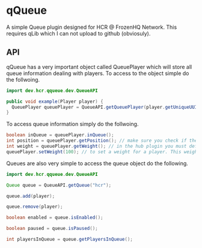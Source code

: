 # qQueue
A simple Queue plugin designed for HCR @ FrozenHQ Network. This requires qLib which I can not upload to github (obviosuly).

## API
qQueue has a very important object called QueuePlayer which will store all queue information dealing with players. To access to the object simple do the follwoing.
```java
import dev.hcr.qqueue.dev.QueueAPI

public void example(Player player) {
  QueuePlayer queuePlayer = QueueAPI.getQueuePlayer(player.getUniqueUUID());
}
```
To access queue information simply do the follwoing.
```java
boolean inQueue = queuePlayer.inQueue();
int position = queuePlayer.getPosition(); // make sure you check if they are in a queue.
int weight = queuePlayer.getWeight(); // in the hub plugin you must define the weight manually.
queuePlayer.setWeight(100); // to set a weight for a player. This weight does not save you must set everytime
```

Queues are also very simple to access the queue object do the following.
```java
import dev.hcr.qqueue.dev.QueueAPI

Queue queue = QueueAPI.getQueue("hcr");

queue.add(player);

queue.remove(player);

boolean enabled = queue.isEnabled();

boolean paused = queue.isPaused();

int playersInQueue = queue.getPlayersInQueue();
```
